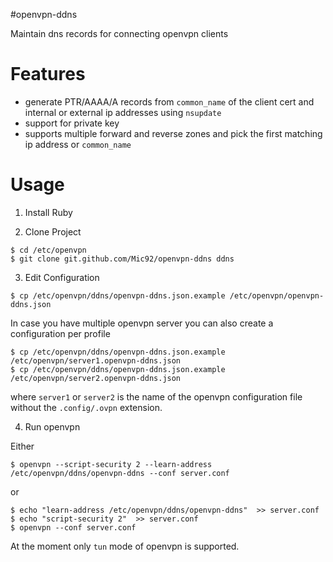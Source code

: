#openvpn-ddns

Maintain dns records for connecting openvpn clients

# Features

- generate PTR/AAAA/A records from `common_name` of the client cert
  and internal or external ip addresses using `nsupdate`
- support for private key
- supports multiple forward and reverse zones and
  pick the first matching ip address or `common_name`

# Usage

1. Install Ruby

2. Clone Project

```
$ cd /etc/openvpn
$ git clone git.github.com/Mic92/openvpn-ddns ddns
```

3. Edit Configuration

```
$ cp /etc/openvpn/ddns/openvpn-ddns.json.example /etc/openvpn/openvpn-ddns.json
```

In case you have multiple openvpn server you can also create a configuration per
profile

```
$ cp /etc/openvpn/ddns/openvpn-ddns.json.example /etc/openvpn/server1.openvpn-ddns.json
$ cp /etc/openvpn/ddns/openvpn-ddns.json.example /etc/openvpn/server2.openvpn-ddns.json
```

where `server1` or `server2` is the name of the openvpn configuration file without the
`.config/.ovpn` extension.

4. Run openvpn

Either

```
$ openvpn --script-security 2 --learn-address /etc/openvpn/ddns/openvpn-ddns --conf server.conf
```

or

```
$ echo "learn-address /etc/openvpn/ddns/openvpn-ddns"  >> server.conf
$ echo "script-security 2"  >> server.conf
$ openvpn --conf server.conf
```

At the moment only `tun` mode of openvpn is supported.
